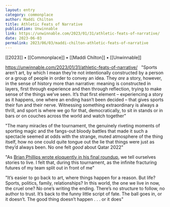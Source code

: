 ```yaml
---
layout: entry
category: commonplace
author: Maddi Chilton
title: Athletic Feats of Narrative
publication: Unwinnable
link: https://unwinnable.com/2023/01/31/athletic-feats-of-narrative/
date: 2023-06-03
permalink: 2023/06/03/maddi-chilton-athletic-feats-of-narrative
---
```


[[2023]] • [[Commonplace]] • [[Maddi Chilton]] • [[Unwinnable]]

https://unwinnable.com/2023/01/31/athletic-feats-of-narrative/
 
"Sports aren’t art, by which I mean they’re not intentionally constructed by a person or a group of people in order to convey an idea. They *are* a story, however, in the sense of history more than narrative: meaning is constructed in layers, first through experience and then through reflection, trying to make sense of the things we’ve seen. It’s that first element – experiencing a story as it happens, one where an ending hasn’t been decided – that gives sports their fun and their nerve. Witnessing something extraordinary is always a thrill, and sport is where we go for that, democratically, to sit in stands or in bars or on couches across the world and watch together"

"The many miracles of the tournament, the genuinely riveting moments of sporting magic and the fangs-out bloody battles that made it such a spectacle seemed at odds with the strange, muted atmosphere of the thing itself, how no one could quite tongue out the lie that things were just as they’d always been. No one felt *good* about Qatar 2022"

"As [Brian Phillips wrote eloquently in his final roundup](https://www.theringer.com/world-cup/2022/12/18/23515703/argentina-france-world-cup-final-lionel-messi-kylian-mbappe), we tell ourselves stories to live. I felt that, during this tournament, as the infinite fracturing futures of my team split out in front of me"

"It’s easier to go back to art, where things happen for a reason. But life? Sports, politics, family, relationships? In this world, the one we live in now, the cruel one? No one’s writing the ending. There’s no structure to follow, no author to trust. It’s back to the funny little script of fate. The ball goes in, or it doesn’t. The good thing doesn’t happen . . . or it does"
